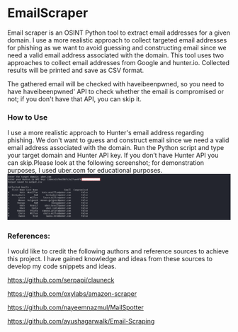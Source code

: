 # EmailScraper


Email scraper is an OSINT Python tool to extract email addresses for a given domain. I use a more realistic approach to collect targeted email addresses for phishing as we want to avoid guessing and constructing email since we need a valid email address associated with the domain. This tool uses two approaches to collect email addresses from Google and hunter.io. Collected results will be printed and save as CSV format.


The gathered email will be checked with haveibeenpwned, so you need to have haveibeenpwned' API to check whether the email is compromised or not; if you don't have that API, you can skip it.

### How to Use
I use a more realistic approach to Hunter's email address regarding phishing. We don't want to guess and construct email since we need a valid email address associated with the domain. 
Run the Python script and type your target domain and Hunter API key. If you don’t have Hunter API you can skip.Please look at the following screenshot; for demonstration purposes, I used uber.com for educational purposes.
![image text](https://github.com/NyaMeeEain/Emailscraper/blob/main/Simple.PNG)

### References:
I would like to credit the following authors and reference sources to achieve this project. I have gained knowledge and ideas from these sources to develop my code snippets and ideas.

https://github.com/serpapi/clauneck

https://github.com/oxylabs/amazon-scraper

https://github.com/nayeemnazmul/MailSpotter

https://github.com/ayushagarwalk/Email-Scraping
